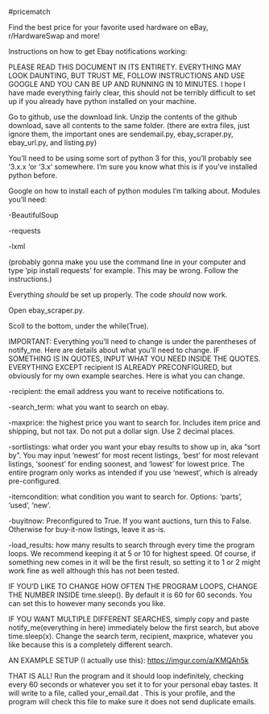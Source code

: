 #pricematch

Find the best price for your favorite used hardware on eBay, r/HardwareSwap and more!



Instructions on how to get Ebay notifications working:

PLEASE READ THIS DOCUMENT IN ITS ENTIRETY. EVERYTHING MAY LOOK DAUNTING, BUT TRUST ME, FOLLOW INSTRUCTIONS AND USE GOOGLE AND YOU CAN BE UP AND RUNNING IN 10 MINUTES. I hope I have made everything fairly clear, this should not be terribly difficult to set up if you already have python installed on your machine.

Go to github, use the download link.
Unzip the contents of the github download, save all contents to the same folder. (there are extra files, just ignore them, the important ones are sendemail.py, ebay_scraper.py, ebay_url.py, and listing.py)

You’ll need to be using some sort of python 3 for this, you’ll probably see ‘3.x.x ‘or ‘3.x’ somewhere. I’m sure you know what this is if you’ve installed python before.

Google on how to install each of python modules l’m talking about.
Modules you’ll need: 

-BeautifulSoup

-requests

-lxml

(probably gonna make you use the command line in your computer and type ‘pip install requests’ for example. This may be wrong. Follow the instructions.)

Everything *should* be set up properly.
The code *should* now work. 


Open ebay_scraper.py. 

Scoll to the bottom, under the while(True).


IMPORTANT: Everything you’ll need to change is under the parentheses of notify_me. Here are details about what you’ll need to change. IF SOMETHING IS IN QUOTES, INPUT WHAT YOU NEED INSIDE THE QUOTES. EVERYTHING EXCEPT recipient IS ALREADY PRECONFIGURED, but obviously for my own example searches. Here is what you can change.

-recipient: the email address you want to receive notifications to.

-search_term: what you want to search on ebay.

-maxprice: the highest price you want to search for. Includes item price and shipping, but not tax. Do not put a dollar sign. Use 2 decimal places.

-sortlistings: what order you want your ebay results to show up in, aka “sort by”. You may input ‘newest’ for most recent listings, ‘best’ for most relevant listings, ‘soonest’ for ending soonest, and ‘lowest’ for lowest price. The entire program only works as intended if you use ‘newest’, which is already pre-configured.

-itemcondition: what condition you want to search for. Options: ‘parts’, ‘used’, ‘new’.

-buyitnow: Preconfigured to True. If you want auctions, turn this to False. Otherwise for buy-it-now listings, leave it as-is.

-load_results: how many results to search through every time the program loops. We recommend keeping it at 5 or 10 for highest speed. Of course, if something new comes in it will be the first result, so setting it to 1 or 2 might work fine as well although this has not been tested.


IF YOU’D LIKE TO CHANGE HOW OFTEN THE PROGRAM LOOPS, CHANGE THE NUMBER INSIDE time.sleep(). By default it is 60 for 60 seconds. You can set this to however many seconds you like.

IF YOU WANT MULTIPLE DIFFERENT SEARCHES, simply copy and paste notify_me(everything in here) immediately below the first search, but above time.sleep(x). Change the search term, recipient, maxprice, whatever you like because this is a completely different search.

AN EXAMPLE SETUP (I actually use this):
https://imgur.com/a/KMQAh5k

THAT IS ALL! Run the program and it should loop indefinitely, checking every 60 seconds or whatever you set it to for your personal ebay tastes. It will write to a file, called your_email.dat . This is your profile, and the program will check this file to make sure it does not send duplicate emails. 



